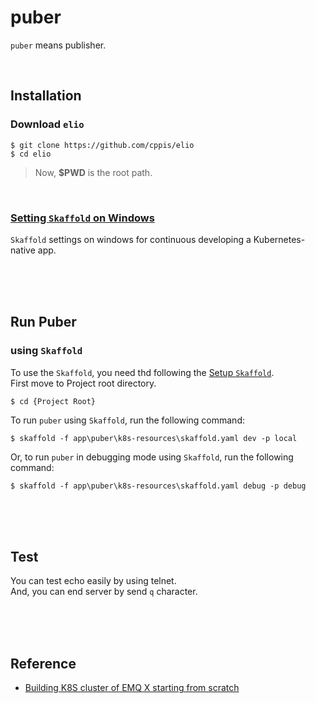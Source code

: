 # puber  
`puber` means publisher.  

<br/>

## Installation  
### Download `elio`  
```shell
$ git clone https://github.com/cppis/elio
$ cd elio
```

> Now, **$PWD** is the root path.  

<br/>

### [Setting `Skaffold` on Windows](docs/setting.skaffold.md)  
`Skaffold` settings on windows for continuous developing a Kubernetes-native app.  

<br/><br/><br/>

## Run Puber  
### using `Skaffold`  
To use the `Skaffold`, you need thd following the [Setup `Skaffold`](#setup-skaffold).  
First move to Project root directory.  
```shell
$ cd {Project Root}
```

To run `puber` using `Skaffold`, run the following command:  
```shell
$ skaffold -f app\puber\k8s-resources\skaffold.yaml dev -p local
```

Or, to run `puber` in debugging mode using `Skaffold`, run the following command:  
```shell
$ skaffold -f app\puber\k8s-resources\skaffold.yaml debug -p debug
```

<br/><br/><br/>

## Test  
You can test echo easily by using telnet.  
And, you can end server by send `q` character.  

<br/><br/><br/>

## Reference  
* [Building K8S cluster of EMQ X starting from scratch](https://www.emqx.com/en/blog/emqx-mqtt-broker-k8s-cluster)  
